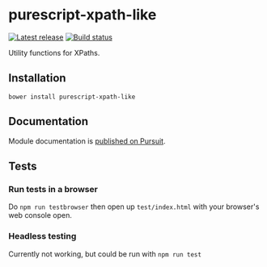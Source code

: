 # purescript-xpath-like

[![Latest release](http://img.shields.io/github/release/bbarker/purescript-xpath-like.svg)](https://github.com/bbarker/purescript-xpath-like/releases)
[![Build status](https://travis-ci.org/bbarker/purescript-xpath-like.svg?branch=master)](https://travis-ci.org/bbarker/purescript-xpath-like)

Utility functions for XPaths.


## Installation

```
bower install purescript-xpath-like
```

## Documentation

Module documentation is [published on Pursuit](http://pursuit.purescript.org/packages/purescript-xpath-like).

## Tests

### Run tests in a browser

Do `npm run testbrowser` then open up `test/index.html` with your browser's web
console open.

### Headless testing

Currently not working, but could be run with `npm run test`

